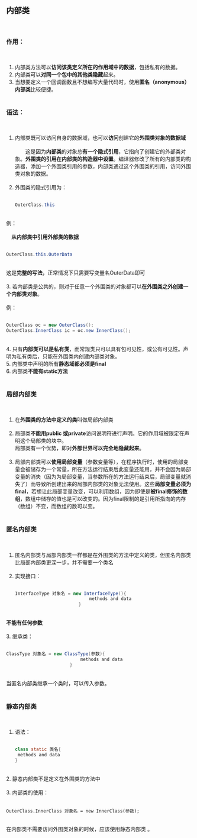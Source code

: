 ## 内部类&emsp;  
&emsp;  
### 作用：&emsp;  
&emsp;  
1. 内部类方法可以**访问该类定义所在的作用域中的数据**，包括私有的数据。&emsp;  
2. 内部类可以**对同一个包中的其他类隐藏**起来。&emsp;  
3. 当想要定义一个回调函数且不想编写大量代码时，使用**匿名（anonymous）内部类**比较便捷。&emsp;  
&emsp;  
### 语法：&emsp;  
&emsp;  
1. 内部类既可以访问自身的数据域，也可以**访问**创建它的**外围类对象的数据域**&emsp;  
&emsp;  
   ​&emsp;&emsp;这是因为**内部类**的对象总**有一个隐式引用**，它指向了创建它的外部类对象。**外围类的引用在内部类的构造器中设置**。编译器修改了所有的内部类的构造器，添加一个外围类引用的参数，内部类通过这个外围类的引用，访问外围类对象的数据。&emsp;  
&emsp;  
2. 外围类的隐式引用为：&emsp;  
&emsp;  
   ```java
   OuterClass.this
   ```
&emsp;  
   例：&emsp;  
&emsp;  
   ​&emsp;**从内部类中引用外部类的数据**&emsp;  
&emsp;  
   ```java
   OuterClass.this.OuterData
   ```
&emsp;  
   这是**完整的写法**，正常情况下只需要写变量名OuterData即可&emsp;  
&emsp;  
3. 若内部类是公共的，则对于任意一个外围类的对象都可以**在外围类之外创建一个内部类对象**。&emsp;  
&emsp;  
   例：&emsp;  
&emsp;  
   ```java
   OuterClass oc = new OuterClass(); 
   OuterClass.InnerClass ic = oc.new InnerClass();
   ```
&emsp;  
4. 只有**内部类可以是私有类**，而常规类只可以具有包可见性，或公有可见性。声明为私有类后，只能在外围类内创建内部类对象。&emsp;  
5. 内部类中声明的所有**静态域都必须是final**&emsp;  
6. 内部类**不能有static方法**&emsp;  
&emsp;  
### 局部内部类&emsp;  
&emsp;  
1. 在**外围类的方法中定义的类**叫做局部内部类&emsp;  
&emsp;  
2. 局部类**不能用public 或private**访问说明符进行声明。它的作用域被限定在声明这个局部类的块中。&emsp;  
   局部类有一个优势，即对**外部世界可以完全地隐藏起来**。&emsp;  
&emsp;  
3. 局部内部类可以**使用局部变量**（参数变量等），在程序执行时，使用的局部变量会被储存为一个常量，所在方法运行结束后此变量还能用，并不会因为局部变量的消失（因为为局部变量，当参数所在的方法运行结束后，局部变量就消失了）而导致所创建出来的局部内部类的对象无法使用。这些**局部变量必须为final**，若想让此局部变量改变，可以利用数组，因为即使是**被final修饰的数组**，数组中储存的值也是可以改变的。因为final限制的是引用所指向的内存（数组）不变，而数组的数可以变。&emsp;  
&emsp;  
### 匿名内部类&emsp;  
&emsp;  
1. 匿名内部类与局部内部类一样都是在外围类的方法中定义的类，但匿名内部类比局部内部类更深一步，并不需要一个类名&emsp;  
&emsp;  
2. 实现接口：&emsp;  
&emsp;  
   ```java
   InterfaceType 对象名 = new InterfaceType(){
                               methods and data
                           }
   ```
&emsp;  
   **不能有任何参数**&emsp;  
&emsp;  
3. 继承类：&emsp;  
&emsp;  
   ```java
   ClassType 对象名 = new ClassType(参数){
                               methods and data
                           }
   ```
&emsp;  
   当匿名内部类继承一个类时，可以传入参数。&emsp;  
&emsp;  
### 静态内部类&emsp;  
&emsp;  
1. 语法：&emsp;  
&emsp;  
   ```java
   class static 类名{
   	methods and data
   }
   ```
&emsp;  
2. 静态内部类不是定义在外围类的方法中&emsp;  
&emsp;  
3. 内部类的使用：&emsp;  
&emsp;  
   ```
   OuterClass.InnerClass 对象名 = new InnerClass(参数);
   ```
&emsp;  
   在内部类不需要访问外围类对象的时候，应该使用静态内部类 。&emsp;  
&emsp;  
&emsp;  
